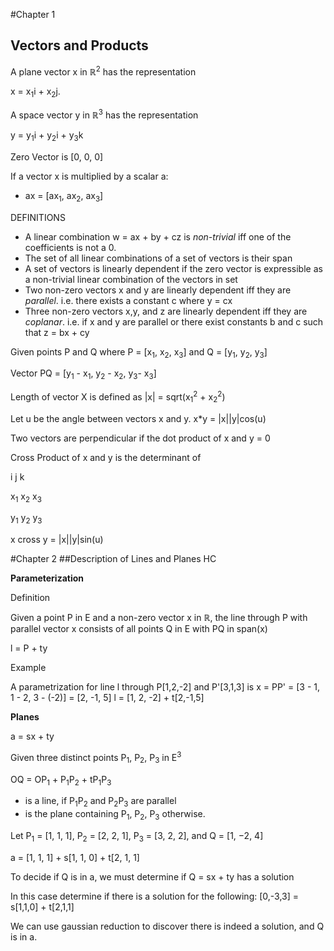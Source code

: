 #Chapter 1
## Vectors and Products

A plane vector x in ℝ<sup>2</sup> has the representation 

x = x<sub>1</sub>i + x<sub>2</sub>j. 

A space vector y in ℝ<sup>3</sup> has the representation

y = y<sub>1</sub>i + y<sub>2</sub>i + y<sub>3</sub>k

Zero Vector is [0, 0, 0]

If a vector x is multiplied by a scalar a: 
* ax = [ax<sub>1</sub>, ax<sub>2</sub>, ax<sub>3</sub>]


DEFINITIONS
* A linear combination w = ax + by + cz is *non-trivial* iff one of the coefficients is not a 0. 
* The set of all linear combinations of a set of vectors is their span
* A set of vectors is linearly dependent if the zero vector is expressible as a non-trivial linear combination of the vectors in set
* Two non-zero vectors x and y are linearly dependent iff they are *parallel*. i.e. there exists a constant c where y = cx
* Three non-zero vectors x,y, and z are linearly dependent iff they are *coplanar*. i.e. if x and y are parallel or there exist constants b and c such that z = bx + cy

Given points P and Q where P = [x<sub>1</sub>, x<sub>2</sub>, x<sub>3</sub>] and Q = [y<sub>1</sub>, y<sub>2</sub>, y<sub>3</sub>]

Vector PQ = [y<sub>1</sub> - x<sub>1</sub>, y<sub>2</sub> - x<sub>2</sub>, y<sub>3</sub>- x<sub>3</sub>]

Length of vector X is defined as |x| = sqrt(x<sub>1</sub><sup>2</sup> + x<sub>2</sub><sup>2</sup>)

Let u be the angle between vectors x and y. x*y = |x||y|cos(u)

Two vectors are perpendicular if the dot product of x and y = 0

Cross Product of x and y is the determinant of 

i   j   k

x<sub>1</sub> x<sub>2</sub> x<sub>3</sub> 

y<sub>1</sub> y<sub>2</sub> y<sub>3</sub>

x cross y = |x||y|sin(u)

#Chapter 2
##Description of Lines and Planes HC

**Parameterization**

Definition

Given a point P in E and a non-zero vector x in ℝ, the line through P with parallel vector x consists of all points Q in E with PQ in span(x)

l = P + ty

Example

A parametrization for line l through P[1,2,-2] and P'[3,1,3] is 
x = PP' = [3 - 1, 1 - 2, 3 - (-2)] = [2, -1, 5] 
l = [1, 2, -2] + t[2,-1,5]

**Planes**

a = sx + ty

Given three distinct points P<sub>1</sub>, P<sub>2</sub>, P<sub>3</sub> in E<sup>3</sup>

OQ = OP<sub>1</sub> + P<sub>1</sub>P<sub>2</sub> + tP<sub>1</sub>P<sub>3</sub>
* is a line, if P<sub>1</sub>P<sub>2</sub> and P<sub>2</sub>P<sub>3</sub> are parallel
* is the plane containing P<sub>1</sub>, P<sub>2</sub>, P<sub>3</sub> otherwise. 

Let P<sub>1</sub> = [1, 1, 1], P<sub>2</sub> = [2, 2, 1], P<sub>3</sub> = [3, 2, 2], and Q = [1, −2, 4]

a = [1, 1, 1] + s[1, 1, 0] + t[2, 1, 1]

To decide if Q is in a, we must determine if Q = sx + ty has a solution

In this case determine if there is a solution for the following:
[0,-3,3] = s[1,1,0] + t[2,1,1]

We can use gaussian reduction to discover there is indeed a solution, and Q is in a. 


